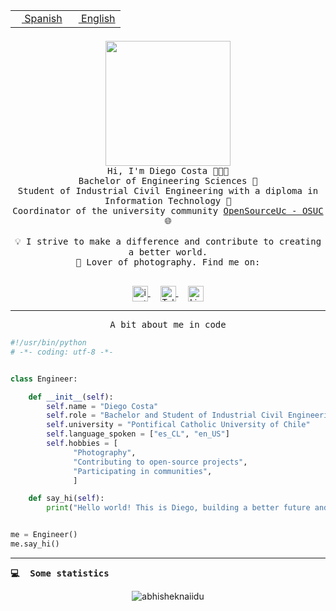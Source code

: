 <table border="0"  align="right">
 <tr><td><a href="README.md"><img src="https://upload.wikimedia.org/wikipedia/commons/thumb/8/89/Bandera_de_Espa%C3%B1a.svg/1200px-Bandera_de_Espa%C3%B1a.svg.png" height="10"> Spanish</a></td>
 <td><a href="README.en.md"><img src="https://upload.wikimedia.org/wikipedia/commons/a/a4/Flag_of_the_United_States.svg" height="10"> English</a></td></tr>
</table><br><br><br>

<p align="center">
  <img src="https://github.com/diegocostares/diegocostares/blob/main/Images/aaa2.gif?raw=true" height="200px" weight="200px">
  <br><samp>
    Hi, I'm Diego Costa 👨🏻‍💻<br>
    Bachelor of Engineering Sciences 🤖<br>
    Student of Industrial Civil Engineering with a diploma in Information Technology 🧠<br>
    Coordinator of the university community <a href="https://github.com/open-source-uc">OpenSourceUc - OSUC</a> 🌐<br>
  <br>
    💡 I strive to make a difference and contribute to creating a better world.<br>
    📸 Lover of photography. Find me on: <br>
  <br></samp>
</p>

<p align="center">
   <a href="https://instagram.com/diegocosta_no" target="blank">
    <img align="center" src="https://cdn.jsdelivr.net/npm/simple-icons@3.0.1/icons/instagram.svg" alt="instagram" height="25px" width="25px" />
  </a>
  &nbsp; &nbsp;
  <a href="https://t.me/diegocosta_no" target="blank">
    <img align="center" alt="Telegram" width="25px" src="https://icons-for-free.com/iconfiles/png/512/Telegram-1324888767380505522.png" />
  </a>
  &nbsp; &nbsp;
  <a href="https://www.linkedin.com/in/diegocostar/" target="blank">
    <img align="center" alt="LinkedIn" width="25px" src="https://img.icons8.com/metro/452/linkedin.png" />
  </a>
</p>

---

<p align="center"><front size="25"><samp>A bit about me in code</samp></front></p>

```python
#!/usr/bin/python
# -*- coding: utf-8 -*-


class Engineer:

    def __init__(self):
        self.name = "Diego Costa"
        self.role = "Bachelor and Student of Industrial Civil Engineering"
        self.university = "Pontifical Catholic University of Chile"
        self.language_spoken = ["es_CL", "en_US"]
        self.hobbies = [
              "Photography",
              "Contributing to open-source projects",
              "Participating in communities",
              ]

    def say_hi(self):
        print("Hello world! This is Diego, building a better future and changing the world.")


me = Engineer()
me.say_hi()
```

---

<b><samp>:computer: &nbsp;Some statistics</samp></b>
<br/></p>

<p align="center"> <img src="https://github-readme-stats.vercel.app/api?username=diegocostares&show_icons=true&theme=ayu-mirage" alt="abhisheknaiidu" /></p>
